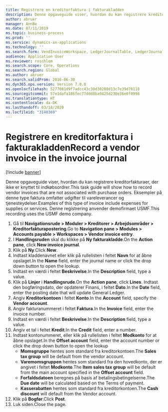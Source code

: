 ```yaml
---
title: Registrere en kreditorfaktura i fakturakladden
description: Denne opgaveguide viser, hvordan du kan registrere kreditorfakturaer, der ikke er knyttet til indkøbsordrer.
author: abruer
manager: AnnBe
ms.date: 07/11/2019
ms.topic: business-process
ms.prod: ''
ms.service: dynamics-ax-applications
ms.technology: ''
ms.search.form: VendInvoiceWorkspace, LedgerJournalTable, LedgerJournalTransVendInvoice
audience: Application User
ms.reviewer: roschlom
ms.search.scope: Core, Operations
ms.search.region: Global
ms.author: abruer
ms.search.validFrom: 2016-06-30
ms.dyn365.ops.version: Version 7.0.0
ms.openlocfilehash: 5277081d9f7adcc43c30d30208d13c7e39d76118
ms.sourcegitcommit: 57e1dafa186fec77ddd8ba9425d238e36e0f0998
ms.translationtype: HT
ms.contentlocale: da-DK
ms.lasthandoff: 03/18/2020
ms.locfileid: "3140369"
---
```

# <a name="record-a-vendor-invoice-in-the-invoice-journal"></a><span data-ttu-id="9258d-103">Registrere en kreditorfaktura i fakturakladden</span><span class="sxs-lookup"><span data-stu-id="9258d-103">Record a vendor invoice in the invoice journal</span></span>

[!include [banner](../../includes/banner.md)]

<span data-ttu-id="9258d-104">Denne opgaveguide viser, hvordan du kan registrere kreditorfakturaer, der ikke er knyttet til indkøbsordrer.</span><span class="sxs-lookup"><span data-stu-id="9258d-104">This task guide will show how to record vendor invoices that are not associated with purchase orders.</span></span> <span data-ttu-id="9258d-105">Eksempler på denne type faktura omfatter udgifter til vareleverancer og tjenesteydelser.</span><span class="sxs-lookup"><span data-stu-id="9258d-105">Examples of this type of invoice include expenses for supplies or services.</span></span>  <span data-ttu-id="9258d-106">Denne registrering anvender demofirmaet USMF.</span><span class="sxs-lookup"><span data-stu-id="9258d-106">This recording uses the USMF demo company.</span></span>

1. <span data-ttu-id="9258d-107">Gå til **Navigationsrude > Moduler > Kreditorer > Arbejdsområder > Kreditorfakturapostering**.</span><span class="sxs-lookup"><span data-stu-id="9258d-107">Go to **Navigation pane > Modules > Accounts payable > Workspaces > Vendor invoice entry**.</span></span>
2. <span data-ttu-id="9258d-108">I **Handlingsruden** skal du klikke på **Ny fakturakladde**.</span><span class="sxs-lookup"><span data-stu-id="9258d-108">On the **Action pane**, click **New invoice journal**.</span></span>
3. <span data-ttu-id="9258d-109">Klik på **Ny**.</span><span class="sxs-lookup"><span data-stu-id="9258d-109">Click **New**.</span></span>
4. <span data-ttu-id="9258d-110">Indtast kladdenavnet eller klik på rullelisten i feltet **Navn** for at åbne opslaget.</span><span class="sxs-lookup"><span data-stu-id="9258d-110">In the **Name** field, enter the journal name or click the drop down button to open the lookup.</span></span>
5. <span data-ttu-id="9258d-111">Indtast en værdi i feltet **Beskrivelse**.</span><span class="sxs-lookup"><span data-stu-id="9258d-111">In the **Description** field, type a value.</span></span>
6. <span data-ttu-id="9258d-112">Klik på **Linjer** i **Handlingsrude**.</span><span class="sxs-lookup"><span data-stu-id="9258d-112">On the **Action pane**, click **Lines**.</span></span> <span data-ttu-id="9258d-113">Indtast den bogføringsdato, der opdaterer Finans, i feltet **Dato**.</span><span class="sxs-lookup"><span data-stu-id="9258d-113">In the **Date** field, enter the posting date that will update General Ledger.</span></span>  
7. <span data-ttu-id="9258d-114">Angiv **Kreditorkontoen** i feltet **Konto**.</span><span class="sxs-lookup"><span data-stu-id="9258d-114">In the **Account** field, specify the **Vendor account**.</span></span>
8. <span data-ttu-id="9258d-115">Angiv fakturanummeret i feltet **Faktura**.</span><span class="sxs-lookup"><span data-stu-id="9258d-115">In the **Invoice** field, enter the invoice number.</span></span>
9. <span data-ttu-id="9258d-116">Indtast en værdi i feltet **Beskrivelse**.</span><span class="sxs-lookup"><span data-stu-id="9258d-116">In the **Description** field, type a value.</span></span>
10. <span data-ttu-id="9258d-117">Angiv et tal i feltet **Kredit**.</span><span class="sxs-lookup"><span data-stu-id="9258d-117">In the **Credit** field, enter a number.</span></span>
11. <span data-ttu-id="9258d-118">Indtast kontonummeret, eller klik på rullelisten i feltet **Modkonto** for at åbne opslaget.</span><span class="sxs-lookup"><span data-stu-id="9258d-118">In the **Offset account** field, enter the account number or click the drop down button to open the lookup</span></span>
    * <span data-ttu-id="9258d-119">**Momsgruppe** hentes som standard fra kreditorkontoen.</span><span class="sxs-lookup"><span data-stu-id="9258d-119">The **Sales tax group** will be default from the vendor account.</span></span>  
    * <span data-ttu-id="9258d-120">**Varemomsgruppen** hentes som standard fra den hovedkonto, der er angivet i feltet **Modkonto**.</span><span class="sxs-lookup"><span data-stu-id="9258d-120">The **Item sales tax group** will be default from the main account specified in the **Offset account** field.</span></span>  
    * <span data-ttu-id="9258d-121">**Forfaldsdatoen** beregnes på basis af betalingsbetingelserne.</span><span class="sxs-lookup"><span data-stu-id="9258d-121">The **Due date** will be calculated based on the Terms of payment.</span></span>  
    * <span data-ttu-id="9258d-122">**Kasserabatten** hentes som standard fra kreditorkontoen.</span><span class="sxs-lookup"><span data-stu-id="9258d-122">The **Cash discount** will default from the Vendor account.</span></span>  
12. <span data-ttu-id="9258d-123">Klik på **Bogfør**.</span><span class="sxs-lookup"><span data-stu-id="9258d-123">Click **Post**.</span></span>
13. <span data-ttu-id="9258d-124">Luk siden.</span><span class="sxs-lookup"><span data-stu-id="9258d-124">Close the page.</span></span>

